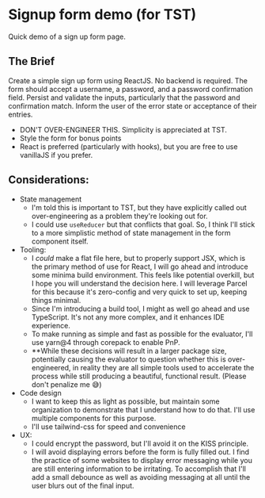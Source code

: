 # Signup form demo (for TST)

Quick demo of a sign up form page.

## The Brief

Create a simple sign up form using ReactJS. No backend is required.
The form should accept a username, a password, and a password confirmation
field. Persist and validate the inputs, particularly that the password and
confirmation match. Inform the user of the error state or acceptance of their
entries.

- DON'T OVER-ENGINEER THIS. Simplicity is appreciated at TST.
- Style the form for bonus points
- React is preferred (particularly with hooks), but you are free to use
  vanillaJS if you prefer.

## Considerations:

- State management
  - I'm told this is important to TST, but they have explicitly called out
    over-engineering as a problem they're looking out for.
  - I could use `useReducer` but that conflicts that goal. So, I think I'll stick
    to a more simplistic method of state management in the form component itself.
- Tooling:
  - I _could_ make a flat file here, but to properly support JSX, which is the
    primary method of use for React, I will go ahead and introduce some minima
    build environment. This feels like potential overkill, but I hope you will
    understand the decision here. I will leverage Parcel for this because it's
    zero-config and very quick to set up, keeping things minimal.
  - Since I'm introducing a build tool, I might as well go ahead and use
    TypeScript. It's not any more complex, and it enhances IDE experience.
  - To make running as simple and fast as possible for the evaluator, I'll use
    yarn@4 through corepack to enable PnP.
  - \*\*While these decisions will result in a larger package size, potentially
    causing the evaluator to question whether this is over-engineered, in
    reality they are all simple tools used to accelerate the process while still
    producing a beautiful, functional result. (Please don't penalize me 😅)
- Code design
  - I want to keep this as light as possible, but maintain some organization to
    demonstrate that I understand how to do that. I'll use multiple components
    for this purpose.
  - I'll use tailwind-css for speed and convenience
- UX:
  - I could encrypt the password, but I'll avoid it on the KISS principle.
  - I will avoid displaying errors before the form is fully filled out. I find the
    practice of some websites to display error messaging while you are still
    entering information to be irritating. To accomplish that I'll add a small
    debounce as well as avoiding messaging at all until the user blurs out of the
    final input.

